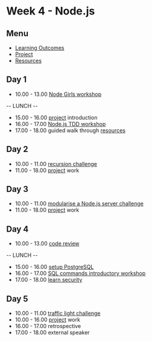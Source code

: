 # Week 4 - Node.js


## Menu
- [Learning Outcomes](learning-outcomes.md)
- [Project](project.md)
- [Resources](resources.md)


## Day 1

- 10.00 - 13.00 [Node Girls workshop](https://github.com/node-girls/workshop-cms)

-- LUNCH --

- 15.00 - 16.00 [project](project.md) introduction
- 16.00 - 17.00 [Node.js TDD workshop](https://github.com/foundersandcoders/ws-tdd-node-server)
- 17.00 - 18.00 guided walk through [resources](resources.md)

## Day 2

- 10.00 - 11.00 [recursion challenge](https://github.com/foundersandcoders/mc-recursion)
- 11.00 - 18.00 [project](project.md) work


## Day 3

- 10.00 - 11.00 [modularise a Node.js server challenge](https://github.com/foundersandcoders/modules-challenge)
- 11.00 - 18.00 [project](project.md) work


## Day 4

- 10.00 - 13.00 [code review](https://github.com/thoughtbot/guides/tree/master/code-review)

-- LUNCH --

- 15.00 - 16.00 [setup PostgreSQL](https://github.com/dwyl/learn-postgresql)
- 16.00 - 17.00 [SQL commands introductory workshop](https://github.com/foundersandcoders/sql-commands-intro/)
- 17.00 - 18.00 [learn security](https://github.com/dwyl/learn-security)

## Day 5

- 10.00 - 11.00 [traffic light challenge](https://github.com/foundersandcoders/morning-challenge-traffic-lights)
- 10.00 - 16.00 [project](project.md) work
- 16.00 - 17.00 retrospective
- 17.00 - 18.00 external speaker
